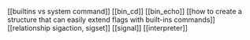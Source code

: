 [[builtins vs system command]]
[[bin_cd]]
[[bin_echo]]
[[how to create a structure that can easily extend flags with built-ins commands]]
[[relationship sigaction, sigset]]
[[signal]]
[[interpreter]]
